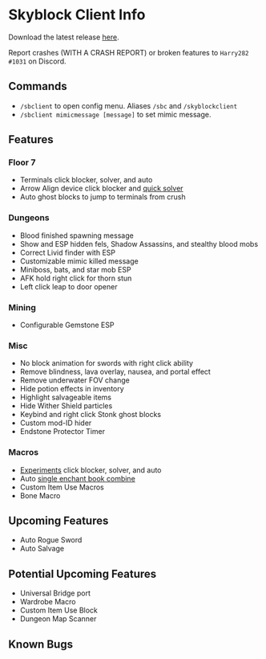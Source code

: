 # Skyblock Client Info

Download the latest release [here](https://github.com/Harry282/Skyblock-Client/releases).

Report crashes (WITH A CRASH REPORT) or broken features to `Harry282 #1031` on Discord.

## Commands

- `/sbclient` to open config menu. Aliases `/sbc` and `/skyblockclient`
- `/sbclient mimicmessage [message]` to set mimic message.

## Features

### Floor 7
- Terminals click blocker, solver, and auto
- Arrow Align device click blocker and [quick solver](https://youtu.be/i1CvmrMCEtg)
- Auto ghost blocks to jump to terminals from crush

### Dungeons
- Blood finished spawning message
- Show and ESP hidden fels, Shadow Assassins, and stealthy blood mobs
- Correct Livid finder with ESP
- Customizable mimic killed message
- Miniboss, bats, and star mob ESP
- AFK hold right click for thorn stun
- Left click leap to door opener

### Mining
- Configurable Gemstone ESP

### Misc
- No block animation for swords with right click ability
- Remove blindness, lava overlay, nausea, and portal effect
- Remove underwater FOV change
- Hide potion effects in inventory
- Highlight salvageable items
- Hide Wither Shield particles
- Keybind and right click Stonk ghost blocks
- Custom mod-ID hider
- Endstone Protector Timer

### Macros
- [Experiments](https://youtu.be/1_dP8UmHywA) click blocker, solver, and auto
- Auto [single enchant book combine](https://youtu.be/zQe9VSttBb8)
- Custom Item Use Macros
- Bone Macro

## Upcoming Features
- Auto Rogue Sword
- Auto Salvage

## Potential Upcoming Features
- Universal Bridge port
- Wardrobe Macro
- Custom Item Use Block
- Dungeon Map Scanner

## Known Bugs

